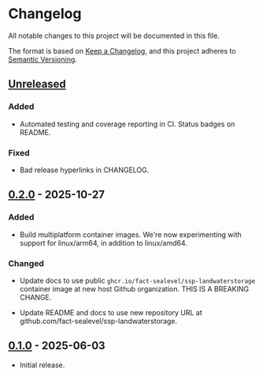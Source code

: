 # Changelog

All notable changes to this project will be documented in this file.

The format is based on [Keep a Changelog](https://keepachangelog.com/en/1.1.0/),
and this project adheres to [Semantic Versioning](https://semver.org/spec/v2.0.0.html).

## [Unreleased]

### Added

- Automated testing and coverage reporting in CI. Status badges on README.

### Fixed

- Bad release hyperlinks in CHANGELOG.


## [0.2.0] - 2025-10-27

### Added

- Build multiplatform container images. We're now experimenting with support for linux/arm64, in addition to linux/amd64.

### Changed

- Update docs to use public `ghcr.io/fact-sealevel/ssp-landwaterstorage` container image at new host Github organization. THIS IS A BREAKING CHANGE.

- Update README and docs to use new repository URL at github.com/fact-sealevel/ssp-landwaterstorage.


## [0.1.0] - 2025-06-03

- Initial release.


[Unreleased]: https://github.com/fact-sealevel/ssp-landwaterstorage/compare/v0.2.0...HEAD
[0.2.0]: https://github.com/fact-sealevel/ssp-landwaterstorage/compare/v0.1.0...v0.2.0
[0.1.0]: https://github.com/fact-sealevel/ssp-landwaterstorage/releases/tag/v0.1.0
